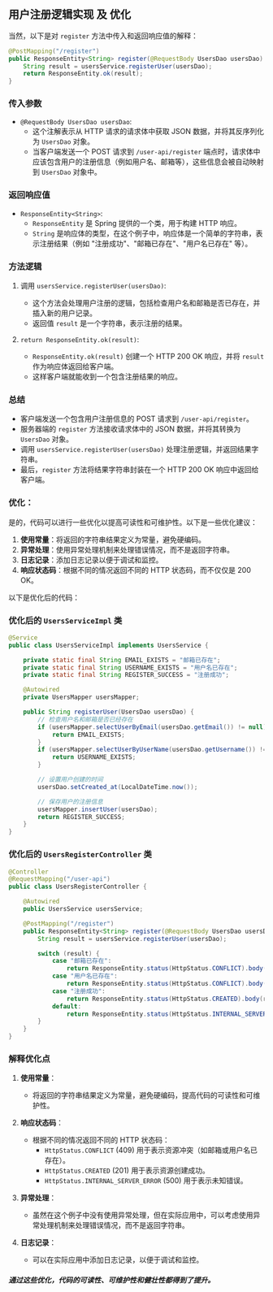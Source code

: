 ## 用户注册逻辑实现 及 优化

当然，以下是对 `register` 方法中传入和返回响应值的解释：

```java
@PostMapping("/register")
public ResponseEntity<String> register(@RequestBody UsersDao usersDao) {
    String result = usersService.registerUser(usersDao);
    return ResponseEntity.ok(result);
}
```

### 传入参数

- `@RequestBody UsersDao usersDao`:
  - 这个注解表示从 HTTP 请求的请求体中获取 JSON 数据，并将其反序列化为 `UsersDao` 对象。
  - 当客户端发送一个 POST 请求到 `/user-api/register` 端点时，请求体中应该包含用户的注册信息（例如用户名、邮箱等），这些信息会被自动映射到 `UsersDao` 对象中。

### 返回响应值

- `ResponseEntity<String>`:
  - `ResponseEntity` 是 Spring 提供的一个类，用于构建 HTTP 响应。
  - `String` 是响应体的类型，在这个例子中，响应体是一个简单的字符串，表示注册结果（例如 "注册成功"、"邮箱已存在"、"用户名已存在" 等）。

### 方法逻辑

1. 调用 `usersService.registerUser(usersDao)`:
   - 这个方法会处理用户注册的逻辑，包括检查用户名和邮箱是否已存在，并插入新的用户记录。
   - 返回值 `result` 是一个字符串，表示注册的结果。

2. `return ResponseEntity.ok(result)`:
   - `ResponseEntity.ok(result)` 创建一个 HTTP 200 OK 响应，并将 `result` 作为响应体返回给客户端。
   - 这样客户端就能收到一个包含注册结果的响应。

### 总结

- 客户端发送一个包含用户注册信息的 POST 请求到 `/user-api/register`。
- 服务器端的 `register` 方法接收请求体中的 JSON 数据，并将其转换为 `UsersDao` 对象。
- 调用 `usersService.registerUser(usersDao)` 处理注册逻辑，并返回结果字符串。
- 最后，`register` 方法将结果字符串封装在一个 HTTP 200 OK 响应中返回给客户端。



### 优化：

是的，代码可以进行一些优化以提高可读性和可维护性。以下是一些优化建议：

1. **使用常量**：将返回的字符串结果定义为常量，避免硬编码。
2. **异常处理**：使用异常处理机制来处理错误情况，而不是返回字符串。
3. **日志记录**：添加日志记录以便于调试和监控。
4. **响应状态码**：根据不同的情况返回不同的 HTTP 状态码，而不仅仅是 200 OK。

以下是优化后的代码：

### 优化后的 `UsersServiceImpl` 类

```java:UsersServiceImpl.java
@Service
public class UsersServiceImpl implements UsersService {

    private static final String EMAIL_EXISTS = "邮箱已存在";
    private static final String USERNAME_EXISTS = "用户名已存在";
    private static final String REGISTER_SUCCESS = "注册成功";

    @Autowired
    private UsersMapper usersMapper;

    public String registerUser(UsersDao usersDao) {
        // 检查用户名和邮箱是否已经存在
        if (usersMapper.selectUserByEmail(usersDao.getEmail()) != null) {
            return EMAIL_EXISTS;
        }
        if (usersMapper.selectUserByUserName(usersDao.getUsername()) != null) {
            return USERNAME_EXISTS;
        }

        // 设置用户创建的时间
        usersDao.setCreated_at(LocalDateTime.now());

        // 保存用户的注册信息
        usersMapper.insertUser(usersDao);
        return REGISTER_SUCCESS;
    }
}
```

### 优化后的 `UsersRegisterController` 类

```java:UsersRegisterController.java
@Controller
@RequestMapping("/user-api")
public class UsersRegisterController {

    @Autowired
    public UsersService usersService;

    @PostMapping("/register")
    public ResponseEntity<String> register(@RequestBody UsersDao usersDao) {
        String result = usersService.registerUser(usersDao);

        switch (result) {
            case "邮箱已存在":
                return ResponseEntity.status(HttpStatus.CONFLICT).body(result);
            case "用户名已存在":
                return ResponseEntity.status(HttpStatus.CONFLICT).body(result);
            case "注册成功":
                return ResponseEntity.status(HttpStatus.CREATED).body(result);
            default:
                return ResponseEntity.status(HttpStatus.INTERNAL_SERVER_ERROR).body("未知错误");
        }
    }
}
```

### 解释优化点

1. **使用常量**：
   - 将返回的字符串结果定义为常量，避免硬编码，提高代码的可读性和可维护性。

2. **响应状态码**：
   - 根据不同的情况返回不同的 HTTP 状态码：
     - `HttpStatus.CONFLICT` (409) 用于表示资源冲突（如邮箱或用户名已存在）。
     - `HttpStatus.CREATED` (201) 用于表示资源创建成功。
     - `HttpStatus.INTERNAL_SERVER_ERROR` (500) 用于表示未知错误。

3. **异常处理**：
   - 虽然在这个例子中没有使用异常处理，但在实际应用中，可以考虑使用异常处理机制来处理错误情况，而不是返回字符串。

4. **日志记录**：
   - 可以在实际应用中添加日志记录，以便于调试和监控。

##### 通过这些优化，代码的可读性、可维护性和健壮性都得到了提升。
